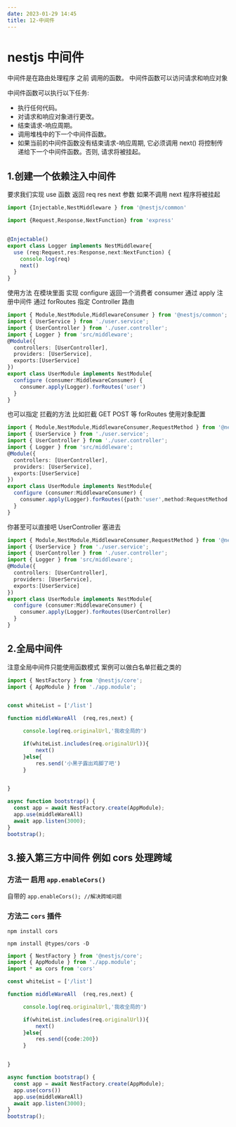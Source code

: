 ```yaml
---
date: 2023-01-29 14:45
title: 12-中间件
---
```


# nestjs 中间件

中间件是在路由处理程序 之前 调用的函数。 中间件函数可以访问请求和响应对象

中间件函数可以执行以下任务:

- 执行任何代码。
- 对请求和响应对象进行更改。
- 结束请求-响应周期。
- 调用堆栈中的下一个中间件函数。
- 如果当前的中间件函数没有结束请求-响应周期, 它必须调用 next() 将控制传递给下一个中间件函数。否则, 请求将被挂起。

## 1.创建一个依赖注入中间件

要求我们实现 use 函数 返回 req res next 参数 如果不调用 next 程序将被挂起

```ts
import {Injectable,NestMiddleware } from '@nestjs/common'

import {Request,Response,NextFunction} from 'express'


@Injectable()
export class Logger implements NestMiddleware{
  use (req:Request,res:Response,next:NextFunction) {
    console.log(req)
    next()
  }
}
```

使用方法 在模块里面 实现 configure 返回一个消费者 consumer 通过 apply 注册中间件 通过 forRoutes 指定 Controller 路由

```ts
import { Module,NestModule,MiddlewareConsumer } from '@nestjs/common';
import { UserService } from './user.service';
import { UserController } from './user.controller';
import { Logger } from 'src/middleware';
@Module({
  controllers: [UserController],
  providers: [UserService],
  exports:[UserService]
})
export class UserModule implements NestModule{
  configure (consumer:MiddlewareConsumer) {
    consumer.apply(Logger).forRoutes('user')
  }
}
```

也可以指定 拦截的方法 比如拦截 GET POST 等 forRoutes 使用对象配置

```ts
import { Module,NestModule,MiddlewareConsumer,RequestMethod } from '@nestjs/common';
import { UserService } from './user.service';
import { UserController } from './user.controller';
import { Logger } from 'src/middleware';
@Module({
  controllers: [UserController],
  providers: [UserService],
  exports:[UserService]
})
export class UserModule implements NestModule{
  configure (consumer:MiddlewareConsumer) {
    consumer.apply(Logger).forRoutes({path:'user',method:RequestMethod.GET})
  }
}
```

你甚至可以直接吧 UserController 塞进去

```ts
import { Module,NestModule,MiddlewareConsumer,RequestMethod } from '@nestjs/common';
import { UserService } from './user.service';
import { UserController } from './user.controller';
import { Logger } from 'src/middleware';
@Module({
  controllers: [UserController],
  providers: [UserService],
  exports:[UserService]
})
export class UserModule implements NestModule{
  configure (consumer:MiddlewareConsumer) {
    consumer.apply(Logger).forRoutes(UserController)
  }
}
```

## 2.全局中间件

注意全局中间件只能使用函数模式 案例可以做白名单拦截之类的

```ts
import { NestFactory } from '@nestjs/core';
import { AppModule } from './app.module';


const whiteList = ['/list']

function middleWareAll  (req,res,next) {

     console.log(req.originalUrl,'我收全局的')

     if(whiteList.includes(req.originalUrl)){
         next()
     }else{
         res.send('小黑子露出鸡脚了吧')
     }


}

async function bootstrap() {
  const app = await NestFactory.create(AppModule);
  app.use(middleWareAll)
  await app.listen(3000);
}
bootstrap();
```

## 3.接入第三方中间件 例如 cors 处理跨域

### 方法一 启用 `app.enableCors()`

自带的 `app.enableCors(); //解决跨域问题`

### 方法二 `cors` 插件

`npm install cors`

`npm install @types/cors -D`

```ts
import { NestFactory } from '@nestjs/core';
import { AppModule } from './app.module';
import * as cors from 'cors'

const whiteList = ['/list']

function middleWareAll  (req,res,next) {

     console.log(req.originalUrl,'我收全局的')

     if(whiteList.includes(req.originalUrl)){
         next()
     }else{
         res.send({code:200})
     }


}

async function bootstrap() {
  const app = await NestFactory.create(AppModule);
  app.use(cors())
  app.use(middleWareAll)
  await app.listen(3000);
}
bootstrap();
```